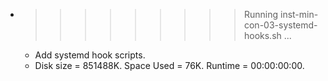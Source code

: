 * >>>>>>>>> Running inst-min-con-03-systemd-hooks.sh ...
  * Add systemd hook scripts.
  * Disk size = 851488K. Space Used = 76K. Runtime = 00:00:00:00.
